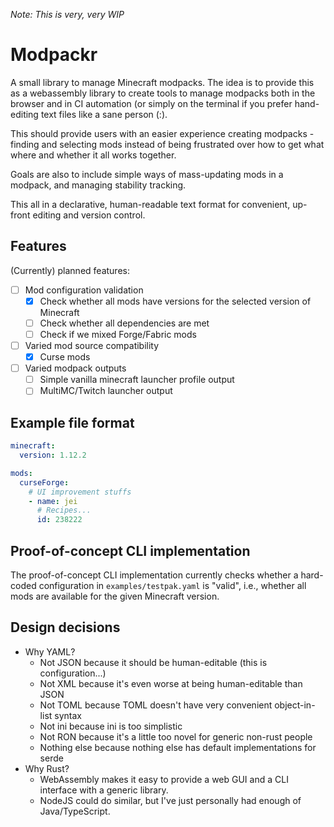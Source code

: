 *Note: This is very, very WIP*

# Modpackr

A small library to manage Minecraft modpacks. The idea is to provide
this as a webassembly library to create tools to manage modpacks both
in the browser and in CI automation (or simply on the terminal if you
prefer hand-editing text files like a sane person (:).

This should provide users with an easier experience creating
modpacks - finding and selecting mods instead of being frustrated over
how to get what where and whether it all works together.

Goals are also to include simple ways of mass-updating mods in a
modpack, and managing stability tracking.

This all in a declarative, human-readable text format for convenient,
up-front editing and version control.

## Features

(Currently) planned features:
- [ ] Mod configuration validation
  - [x] Check whether all mods have versions for the selected version
        of Minecraft
  - [ ] Check whether all dependencies are met
  - [ ] Check if we mixed Forge/Fabric mods
- [ ] Varied mod source compatibility
  - [x] Curse mods
- [ ] Varied modpack outputs
  - [ ] Simple vanilla minecraft launcher profile output
  - [ ] MultiMC/Twitch launcher output

## Example file format
```yaml
minecraft:
  version: 1.12.2

mods:
  curseForge:
    # UI improvement stuffs
    - name: jei
      # Recipes...
      id: 238222
```

## Proof-of-concept CLI implementation

The proof-of-concept CLI implementation currently checks whether a
hard-coded configuration in `examples/testpak.yaml` is "valid", i.e.,
whether all mods are available for the given Minecraft version.

## Design decisions

* Why YAML?
  - Not JSON because it should be human-editable (this is configuration...)
  - Not XML because it's even worse at being human-editable than JSON
  - Not TOML because TOML doesn't have very convenient object-in-list syntax
  - Not ini because ini is too simplistic
  - Not RON because it's a little too novel for generic non-rust people
  - Nothing else because nothing else has default implementations for serde
* Why Rust?
  - WebAssembly makes it easy to provide a web GUI and a CLI interface
    with a generic library.
  - NodeJS could do similar, but I've just personally had enough of
    Java/TypeScript.
